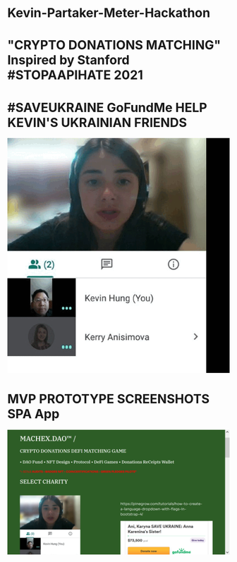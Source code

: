 # Kevin-Partaker-Meter-Hackathon
# "CRYPTO DONATIONS MATCHING" Inspired by Stanford #STOPAAPIHATE 2021
# \#SAVEUKRAINE GoFundMe HELP KEVIN'S UKRAINIAN FRIENDS
![](https://raw.githubusercontent.com/kevin11hg/Kevin-Partaker-Meter-Hackathon/main/1Cause.gif)
# MVP PROTOTYPE SCREENSHOTS SPA App

![](https://raw.githubusercontent.com/kevin11hg/Kevin-Partaker-Meter-Hackathon/main/PrototypeScreenshot.png)
